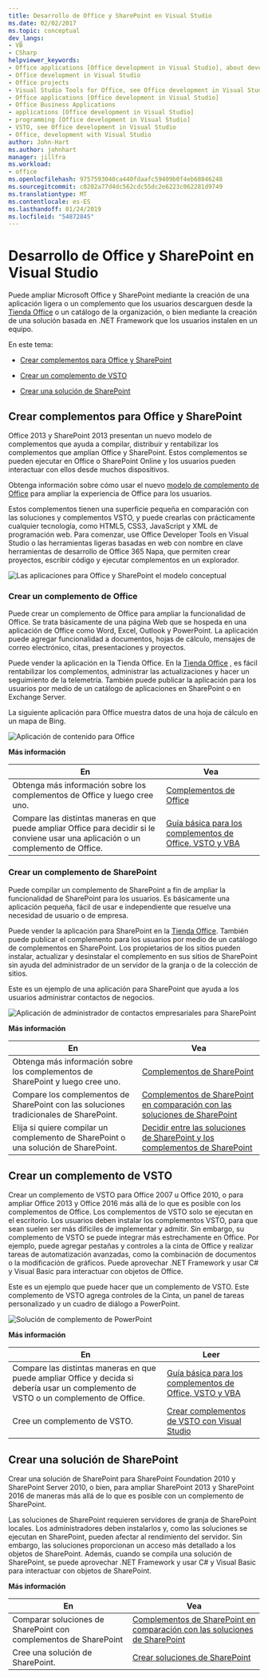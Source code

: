 ```yaml
---
title: Desarrollo de Office y SharePoint en Visual Studio
ms.date: 02/02/2017
ms.topic: conceptual
dev_langs:
- VB
- CSharp
helpviewer_keywords:
- Office applications [Office development in Visual Studio], about developing applications
- Office development in Visual Studio
- Office projects
- Visual Studio Tools for Office, see Office development in Visual Studio
- Office applications [Office development in Visual Studio]
- Office Business Applications
- applications [Office development in Visual Studio]
- programming [Office development in Visual Studio]
- VSTO, see Office development in Visual Studio
- Office, development with Visual Studio
author: John-Hart
ms.author: johnhart
manager: jillfra
ms.workload:
- office
ms.openlocfilehash: 9757593040ca440fdaafc59409b0f4eb68846248
ms.sourcegitcommit: c0202a77d4dc562cdc55dc2e6223c062281d9749
ms.translationtype: MT
ms.contentlocale: es-ES
ms.lasthandoff: 01/24/2019
ms.locfileid: "54872845"
---
```

# <a name="office-and-sharepoint-development-in-visual-studio"></a>Desarrollo de Office y SharePoint en Visual Studio
  Puede ampliar Microsoft Office y SharePoint mediante la creación de una aplicación ligera o un complemento que los usuarios descarguen desde la [Tienda Office](https://store.office.com/) o un catálogo de la organización, o bien mediante la creación de una solución basada en .NET Framework que los usuarios instalen en un equipo.  
  
 En este tema:  
  
-   [Crear complementos para Office y SharePoint](#Apps)  
  
-   [Crear un complemento de VSTO](#Add-ins)  
  
-   [Crear una solución de SharePoint](#Solutions)  
  
##  <a name="Apps"></a> Crear complementos para Office y SharePoint  
 Office 2013 y SharePoint 2013 presentan un nuevo modelo de complementos que ayuda a compilar, distribuir y rentabilizar los complementos que amplían Office y SharePoint.  Estos complementos se pueden ejecutar en Office o SharePoint Online y los usuarios pueden interactuar con ellos desde muchos dispositivos.  
  
 Obtenga información sobre cómo usar el nuevo [modelo de complemento de Office](/office/dev/add-ins/overview/office-add-ins) para ampliar la experiencia de Office para los usuarios.  
  
 Estos complementos tienen una superficie pequeña en comparación con las soluciones y complementos VSTO, y puede crearlas con prácticamente cualquier tecnología, como HTML5, CSS3, JavaScript y XML de programación web.  Para comenzar, use Office Developer Tools en Visual Studio o las herramientas ligeras basadas en web con nombre en clave herramientas de desarrollo de Office 365 Napa, que permiten crear proyectos, escribir código y ejecutar complementos en un explorador.  
  
 ![Las aplicaciones para Office y SharePoint el modelo conceptual](../vsto/media/officeandsharepointapps2015.png "aplicaciones para Office y SharePoint el modelo conceptual")  
  
### <a name="build-an-office-add-in"></a>Crear un complemento de Office  
 Puede crear un complemento de Office para ampliar la funcionalidad de Office. Se trata básicamente de una página Web que se hospeda en una aplicación de Office como Word, Excel, Outlook y PowerPoint. La aplicación puede agregar funcionalidad a documentos, hojas de cálculo, mensajes de correo electrónico, citas, presentaciones y proyectos.  
  
 Puede vender la aplicación en la Tienda Office.  En la [Tienda Office](https://store.office.com/) , es fácil rentabilizar los complementos, administrar las actualizaciones y hacer un seguimiento de la telemetría. También puede publicar la aplicación para los usuarios por medio de un catálogo de aplicaciones en SharePoint o en Exchange Server.  
  
 La siguiente aplicación para Office muestra datos de una hoja de cálculo en un mapa de Bing.  
  
 ![Aplicación de contenido para Office](../vsto/media/appforoffice.png "aplicación de contenido para Office")  
  
 **Más información**  
  
|En|Vea|  
|--------|---------|  
|Obtenga más información sobre los complementos de Office y luego cree uno.|[Complementos de Office](/office/dev/add-ins/publish/publish)|  
|Compare las distintas maneras en que puede ampliar Office para decidir si le conviene usar una aplicación o un complemento de Office.|[Guía básica para los complementos de Office, VSTO y VBA](https://blogs.msdn.microsoft.com/officeapps/2013/06/18/roadmap-for-apps-for-office-vsto-and-vba/)|  
  
### <a name="build-a-sharepoint-add-in"></a>Crear un complemento de SharePoint  
 Puede compilar un complemento de SharePoint a fin de ampliar la funcionalidad de SharePoint para los usuarios. Es básicamente una aplicación pequeña, fácil de usar e independiente que resuelve una necesidad de usuario o de empresa.  
  
 Puede vender la aplicación para SharePoint en la [Tienda Office](https://store.office.com/). También puede publicar el complemento para los usuarios por medio de un catálogo de complementos en SharePoint.  Los propietarios de los sitios pueden instalar, actualizar y desinstalar el complemento en sus sitios de SharePoint sin ayuda del administrador de un servidor de la granja o de la colección de sitios.  
  
 Este es un ejemplo de una aplicación para SharePoint que ayuda a los usuarios administrar contactos de negocios.  
  
 ![Aplicación de administrador de contactos empresariales para SharePoint](../vsto/media/appforsharepoint.png "aplicación de administrador de contactos empresariales para SharePoint")  
  
 **Más información**  
  
|En|Vea|  
|--------|---------|  
|Obtenga más información sobre los complementos de SharePoint y luego cree uno.|[Complementos de SharePoint](/sharepoint/dev/sp-add-ins/sharepoint-add-ins)|  
|Compare los complementos de SharePoint con las soluciones tradicionales de SharePoint.|[Complementos de SharePoint en comparación con las soluciones de SharePoint](/sharepoint/dev/general-development/sharepoint-server-application-lifecycle-management)|  
|Elija si quiere compilar un complemento de SharePoint o una solución de SharePoint.|[Decidir entre las soluciones de SharePoint y los complementos de SharePoint](/sharepoint/dev/general-development/sharepoint-server-application-lifecycle-management)|
  
##  <a name="Add-ins"></a> Crear un complemento de VSTO  
 Crear un complemento de VSTO para Office 2007 u Office 2010, o para ampliar Office 2013 y Office 2016 más allá de lo que es posible con los complementos de Office. Los complementos de VSTO solo se ejecutan en el escritorio. Los usuarios deben instalar los complementos VSTO, para que sean suelen ser más difíciles de implementar y admitir.  Sin embargo, su complemento de VSTO se puede integrar más estrechamente en Office. Por ejemplo, puede agregar pestañas y controles a la cinta de Office y realizar tareas de automatización avanzadas, como la combinación de documentos o la modificación de gráficos. Puede aprovechar .NET Framework y usar C# y Visual Basic para interactuar con objetos de Office.  
  
 Este es un ejemplo que puede hacer que un complemento de VSTO. Este complemento de VSTO agrega controles de la Cinta, un panel de tareas personalizado y un cuadro de diálogo a PowerPoint.  
  
 ![Solución de complemento de PowerPoint](../vsto/media/powerpointaddin.png "solución de complemento de PowerPoint")  
  
 **Más información**  
  
|En|Leer|  
|--------|----------|  
|Compare las distintas maneras en que puede ampliar Office y decida si debería usar un complemento de VSTO o un complemento de Office.|[Guía básica para los complementos de Office, VSTO y VBA](https://blogs.msdn.microsoft.com/officeapps/2013/06/18/roadmap-for-apps-for-office-vsto-and-vba/)|  
|Cree un complemento de VSTO.|[Crear complementos de VSTO con Visual Studio](create-vsto-add-ins-for-office-by-using-visual-studio.md)|  
  
##  <a name="Solutions"></a> Crear una solución de SharePoint  
 Crear una solución de SharePoint para SharePoint Foundation 2010 y SharePoint Server 2010, o bien, para ampliar SharePoint 2013 y SharePoint 2016 de maneras más allá de lo que es posible con un complemento de SharePoint.  
  
 Las soluciones de SharePoint requieren servidores de granja de SharePoint locales. Los administradores deben instalarlos y, como las soluciones se ejecutan en SharePoint, pueden afectar al rendimiento del servidor. Sin embargo, las soluciones proporcionan un acceso más detallado a los objetos de SharePoint. Además, cuando se compila una solución de SharePoint, se puede aprovechar .NET Framework y usar C# y Visual Basic para interactuar con objetos de SharePoint.  
  
 **Más información**  
  
|En|Vea|  
|--------|---------|  
|Comparar soluciones de SharePoint con complementos de SharePoint|[Complementos de SharePoint en comparación con las soluciones de SharePoint](/sharepoint/dev/general-development/sharepoint-server-application-lifecycle-management)|  
|Cree una solución de SharePoint.|[Crear soluciones de SharePoint](../sharepoint/create-sharepoint-solutions.md)|  
